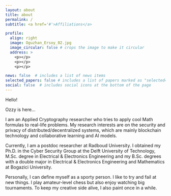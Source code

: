 ```yaml
---
layout: about
title: about
permalink: /
subtitle: <a href='#'>Affiliations</a> 

profile:
  align: right
  image: Oguzhan_Ersoy_02.jpg
  image_circular: false # crops the image to make it circular
  address: >
    <p></p>
    <p></p>
    <p></p>

news: false  # includes a list of news items
selected_papers: false # includes a list of papers marked as "selected={true}"
social: false  # includes social icons at the bottom of the page
---
```


Hello!

Ozzy is here...

I am an Applied Cryptography researcher who tries to apply cool Math formulas to real-life problems. My research interests are on the security and privacy of distributed/decentralized systems, which are mainly blockchain technology and collaborative learning and AI models. 

Currently, I am a postdoc researcher at Radboud University. I obtained my Ph.D. in the Cyber Security Group at the Delft University of Technology, M.Sc. degree in Electrical & Electronics Engineering and my B.Sc. degrees with a double major in Electrical & Electronics Engineering and Mathematics at Bogazici University.

Personally, I can define myself as a sporty person. I like to try and fail at new things. I play amateur-level chess but also enjoy watching big tournaments. To keep my creative side alive, I also paint once in a while.
